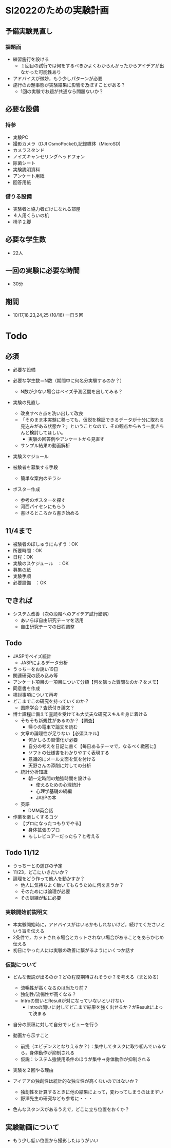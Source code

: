 # SI2022のための実験計画
## 予備実験見直し
### 課題面
- 練習施行を設ける
  - １回目の試行では何をするべきかよくわからんかったからアイデアが出なかった可能性あり
- アドバイスが微妙，もう少しパターンが必要
- 施行のお題事態が実験結果に影響を及ぼすことがある？
  - 1回の実験でお題が共通なら問題ないか？



## 必要な設備
### 持参
- 実験PC 
- 撮影カメラ（DJI OsmoPocket),記録媒体（MicroSD) 
- カメラスタンド
- ノイズキャンセリングヘッドフォン
- 除菌シート
- 実験説明資料
- アンケート用紙
- 回答用紙
### 借りる設備
- 実験者と協力者だけになれる部屋
- ４人用くらいの机
- 椅子２脚
## 必要な学生数
- 22人
## 一回の実験に必要な時間
- 30分
## 期間
- 10/17,18,23,24,25 (10/16) 一日５回


# Todo 
## 必須
- 必要な設備
- 必要な学生数＝N数（期間中に何名分実験するのか？）
  - N数が少ない場合はベイズ予測区間を出してみる？
- 実験の見直し
  - 改良すべき点を洗い出して改良
  - 「そのまま本実験に移っても、仮説を検証できるデータが十分に取れる見込みがある状態か？」ということなので、その観点からもう一度きちんと検討してほしい。
    - 実験の回答例やアンケートから見直す
  - サンプル結果の動画解析
- 実験スケジュール
- 被験者を募集する手段
  - 簡単な案内のチラシ

- ポスター作成
  - 参考のポスターを探す
  - 河西パイセンにもらう
  - 書けるところから書き始める
## 11/4まで
- 被験者のぼしゅうにんずう：OK
- 所要時間：OK
- 日程：OK
- 実験のスケジュール　：OK
- 募集の紙
- 実験手順
- 必要設備　：OK
## できれば
- システム改善（次の段階へのアイデア試行錯誤）
  - あいらぼ自由研究テーマを活用
  - 自由研究テーマの日程調整

## Todo
- JASPでベイズ統計
  - JASPによるデータ分析
- うっちーをお誘い19日
- 関連研究の読み込み等
- アンケート項目の一項目について分類【何を狙った質問なのか？をメモ】
- 同意書を作成
- 検討事項について再考
- どこまでこの研究を持っていくのか？
  - 国際学会？査読付き論文？
- 博士課程に備えて査読を受けても大丈夫な研究スキルを身に着ける
  - そもそも新規性があるのか？【調査】
    - 帰りの電車で論文を読む
  - 文章の論理性が足りない【必須スキル】
    - 何かしらの習慣化が必要
    - 自分の考えを日記に書く【毎日あるテーマで，なるべく緻密に】
    - ソフトの仕様書をわかりやすく表現する
    - 意識的にメール文面を気を付ける
    - 天野さんの添削に対しての分析
  - 統計分析知識
    - 朝一定時間の勉強時間を設ける
      - 使えるための心理統計
      - 心理学基礎の続編
      - JASPの本
  - 英語
    - DMM英会話
- 作業を楽しくするコツ
  - 【プロになったつもりでやる】
    - 身体拡張のプロ
    - もしレビュアーだったら？と考える

## Todo 11/12
- うっちーとの遊びの予定
- 11/23，どこにいきたいか？
- 論理をどう作って他人を動かすか？
  - 他人に気持ちよく動いてもらうために何を言うか？
  - そのためには論理が必要
  - その訓練が私に必要

### 実験開始前説明文
- 本実験開始時に，アドバイスがはいるかもしれないけど，続けてくださいという旨を伝える
- 2条件で，カットされる場合とカットされない場合があることをあらかじめ伝える
- 初日にやった人には実験の改善に繋がるようにいくつか話す

### 仮説について
- どんな仮説が出るのか？どの程度期待されそうか？を考える（まとめる）
  - 流暢性が高くなるのは当たり前？
  - 独創性/流暢性が高くなる？
  - Introの問いとResultが対になっていないといけない
    - Introの問いに対してどこまで結果を強く出せるか？がResultによって決まる

- 自分の原稿に対して自分でレビューを行う

- 動画から示すこと
  - 前提（エビデンスとなりえるか？）：集中してタスクに取り組んでいるなら，身体動作が抑制される
  - 仮説：システム強使用条件のほうが集中→身体動作が抑制される

- 実験を２回やる理由
- アイデアの独創性は統計的な独立性が高くないのではないか？
  - 独創性を計算するときに他の結果によって，変わってしまうのはまずい
  - 野澤先生の研究なども参考に・・・

- 色んなスタンスがあるうえで，どこに立ち位置をおくか？

## 実験動画について

- もう少し低い位置から撮影したほうがいい
